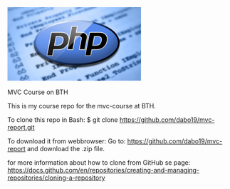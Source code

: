 ![picture readme-file](https://github.com/dabo19/mvc-report/blob/main/public/img/php.png?raw=true)

MVC Course on BTH

This is my course repo for the mvc-course at BTH.

To clone this repo in Bash:
$ git clone https://github.com/dabo19/mvc-report.git

To download it from webbrowser:
Go to: https://github.com/dabo19/mvc-report and download the .zip file.

for more information about how to clone from GitHub se page:
https://docs.github.com/en/repositories/creating-and-managing-repositories/cloning-a-repository
